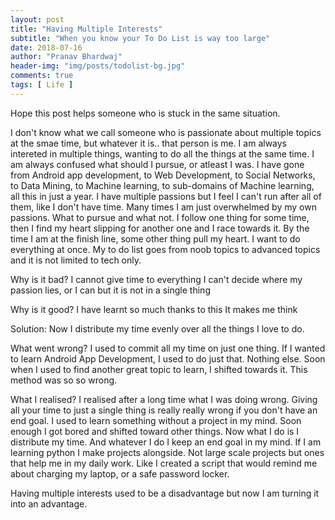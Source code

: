 ```yaml
---
layout: post
title: "Having Multiple Interests"
subtitle: "When you know your To Do List is way too large"
date: 2018-07-16
author: "Pranav Bhardwaj"
header-img: "img/posts/todolist-bg.jpg"
comments: true
tags: [ Life ]
---
```


Hope this post helps someone who is stuck in the same situation.

I don't know what we call someone who is passionate about multiple topics at the smae time, but whatever it is.. that person is me. I am always intereted in multiple things, wanting to do all the things at the same time. I am always confused what should I pursue, or atleast I was. I have gone from Android app development, to Web Development, to Social Networks, to Data Mining, to Machine learning, to sub-domains of Machine learning, all this in just a year. I have multiple passions but I feel I can't run after all of them, like I don't have time. Many times I am just overwhelmed by my own passions. What to pursue and what not. I follow one thing for some time, then I find my heart slipping for another one and I race towards it. By the time I am at the finish line, some other thing pull my heart. I want to do everything at once. My to do list goes from noob topics to advanced topics and it is not limited to tech only.

Why is it bad?
I cannot give time to everything
I can't decide where my passion lies, or I can but it is not in a single thing

Why is it good?
I have learnt so much thanks to this
It makes me think

Solution:
Now I distribute my time evenly over all the things I love to do.

What went wrong?
I used to commit all my time on just one thing. If I wanted to learn Android App Development, I used to do just that. Nothing else. Soon when I used to find another great topic to learn, I shifted towards it. This method was so so wrong.

What I realised?
I realised after a long time what I was doing wrong. Giving all your time to just a single thing is really really wrong if you don't have an end goal. I used to learn something without a project in my mind. Soon enough I got bored and shifted toward other things. Now what I do is I distribute my time. And whatever I do I keep an end goal in my mind. If I am learning python I make projects alongside. Not large scale projects but ones that help me in my daily work. Like I created a script that would remind me about charging my laptop, or a safe password locker.

Having multiple interests used to be a disadvantage but now I am turning it into an advantage.
